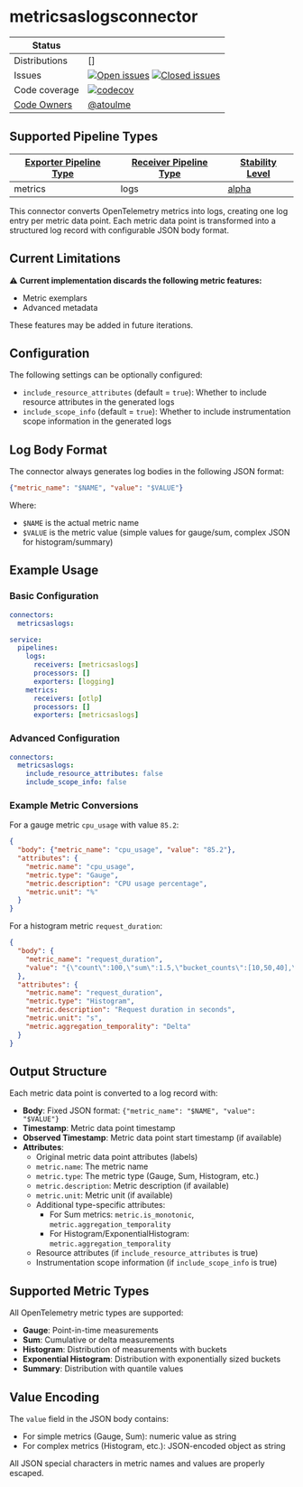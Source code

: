 # metricsaslogsconnector

<!-- status autogenerated section -->
| Status        |           |
| ------------- |-----------|
| Distributions | [] |
| Issues        | [![Open issues](https://img.shields.io/github/issues-search/open-telemetry/opentelemetry-collector-contrib?query=is%3Aissue%20is%3Aopen%20label%3Aconnector%2Fmetricsaslogs%20&label=open&color=orange&logo=opentelemetry)](https://github.com/open-telemetry/opentelemetry-collector-contrib/issues?q=is%3Aopen+is%3Aissue+label%3Aconnector%2Fmetricsaslogs) [![Closed issues](https://img.shields.io/github/issues-search/open-telemetry/opentelemetry-collector-contrib?query=is%3Aissue%20is%3Aclosed%20label%3Aconnector%2Fmetricsaslogs%20&label=closed&color=blue&logo=opentelemetry)](https://github.com/open-telemetry/opentelemetry-collector-contrib/issues?q=is%3Aclosed+is%3Aissue+label%3Aconnector%2Fmetricsaslogs) |
| Code coverage | [![codecov](https://codecov.io/github/open-telemetry/opentelemetry-collector-contrib/graph/main/badge.svg?component=connector_metricsaslogs)](https://app.codecov.io/gh/open-telemetry/opentelemetry-collector-contrib/tree/main/?components%5B0%5D=connector_metricsaslogs&displayType=list) |
| [Code Owners](https://github.com/open-telemetry/opentelemetry-collector-contrib/blob/main/CONTRIBUTING.md#becoming-a-code-owner)    | [@atoulme](https://www.github.com/atoulme) |

[alpha]: https://github.com/open-telemetry/opentelemetry-collector/blob/main/docs/component-stability.md#alpha

## Supported Pipeline Types

| [Exporter Pipeline Type] | [Receiver Pipeline Type] | [Stability Level] |
| ------------------------ | ------------------------ | ----------------- |
| metrics | logs | [alpha] |

[Exporter Pipeline Type]: https://github.com/open-telemetry/opentelemetry-collector/blob/main/connector/README.md#exporter-pipeline-type
[Receiver Pipeline Type]: https://github.com/open-telemetry/opentelemetry-collector/blob/main/connector/README.md#receiver-pipeline-type
[Stability Level]: https://github.com/open-telemetry/opentelemetry-collector/blob/main/docs/component-stability.md#stability-levels
<!-- end autogenerated section -->

This connector converts OpenTelemetry metrics into logs, creating one log entry per metric data point. Each metric data point is transformed into a structured log record with configurable JSON body format.

## Current Limitations

⚠️ **Current implementation discards the following metric features:**
- Metric exemplars
- Advanced metadata

These features may be added in future iterations.

## Configuration

The following settings can be optionally configured:

- `include_resource_attributes` (default = `true`): Whether to include resource attributes in the generated logs
- `include_scope_info` (default = `true`): Whether to include instrumentation scope information in the generated logs

## Log Body Format

The connector always generates log bodies in the following JSON format:
```json
{"metric_name": "$NAME", "value": "$VALUE"}
```

Where:
- `$NAME` is the actual metric name
- `$VALUE` is the metric value (simple values for gauge/sum, complex JSON for histogram/summary)

## Example Usage

### Basic Configuration

```yaml
connectors:
  metricsaslogs:

service:
  pipelines:
    logs:
      receivers: [metricsaslogs]
      processors: []
      exporters: [logging]
    metrics:
      receivers: [otlp]
      processors: []
      exporters: [metricsaslogs]
```

### Advanced Configuration

```yaml
connectors:
  metricsaslogs:
    include_resource_attributes: false
    include_scope_info: false
```


### Example Metric Conversions

For a gauge metric `cpu_usage` with value `85.2`:
```json
{
  "body": {"metric_name": "cpu_usage", "value": "85.2"},
  "attributes": {
    "metric.name": "cpu_usage",
    "metric.type": "Gauge",
    "metric.description": "CPU usage percentage",
    "metric.unit": "%"
  }
}
```

For a histogram metric `request_duration`:
```json
{
  "body": {
    "metric_name": "request_duration", 
    "value": "{\"count\":100,\"sum\":1.5,\"bucket_counts\":[10,50,40],\"explicit_bounds\":[0.1,0.5,1.0]}"
  },
  "attributes": {
    "metric.name": "request_duration",
    "metric.type": "Histogram",
    "metric.description": "Request duration in seconds",
    "metric.unit": "s",
    "metric.aggregation_temporality": "Delta"
  }
}
```

## Output Structure

Each metric data point is converted to a log record with:

- **Body**: Fixed JSON format: `{"metric_name": "$NAME", "value": "$VALUE"}`
- **Timestamp**: Metric data point timestamp
- **Observed Timestamp**: Metric data point start timestamp (if available)
- **Attributes**: 
  - Original metric data point attributes (labels)
  - `metric.name`: The metric name
  - `metric.type`: The metric type (Gauge, Sum, Histogram, etc.)
  - `metric.description`: Metric description (if available)
  - `metric.unit`: Metric unit (if available)
  - Additional type-specific attributes:
    - For Sum metrics: `metric.is_monotonic`, `metric.aggregation_temporality`
    - For Histogram/ExponentialHistogram: `metric.aggregation_temporality`
  - Resource attributes (if `include_resource_attributes` is true)
  - Instrumentation scope information (if `include_scope_info` is true)

## Supported Metric Types

All OpenTelemetry metric types are supported:

- **Gauge**: Point-in-time measurements
- **Sum**: Cumulative or delta measurements  
- **Histogram**: Distribution of measurements with buckets
- **Exponential Histogram**: Distribution with exponentially sized buckets
- **Summary**: Distribution with quantile values

## Value Encoding

The `value` field in the JSON body contains:

- For simple metrics (Gauge, Sum): numeric value as string
- For complex metrics (Histogram, etc.): JSON-encoded object as string

All JSON special characters in metric names and values are properly escaped.
